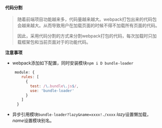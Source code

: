 #### 代码分割

> 随着前端项目功能越来多，代码量越来越大。webpack打包出来的代码包会越来越大。从而导致用户在加载页面的时候不得不加载所有页面的代码。
>
> 因此，采用代码分割的方式来分割webpack打包的代码，每次加载时只加载框架包和当前页面对于的功能代码。

**注意事项**

- webpack添加如下配置，同时安装模块`npm i D bundle-loader`

  ```javascript
   module: {
      rules: [
        {
          test: /\.bundle\.js$/,
          use: 'bundle-loader'
        }
      ]
    }
  ```


- 异步引用模块`bundle-loader?lazy&name=xxxx!./xxxx`  *lazy*设置懒加载，*name*设置模块别名。

